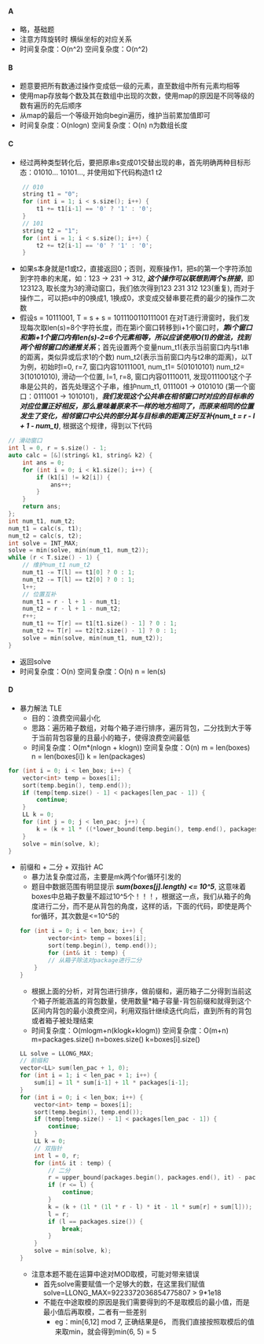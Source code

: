 #### A
* 略，基础题
* 注意方阵旋转时 横纵坐标的对应关系
* 时间复杂度：O(n^2) 空间复杂度：O(n^2)
#### B
* 题意要把所有数通过操作变成低一级的元素，直至数组中所有元素均相等
* 使用map存放每个数及其在数组中出现的次数，使用map的原因是不同等级的数有遍历的先后顺序
* 从map的最后一个等级开始向begin遍历，维护当前累加值即可
* 时间复杂度：O(nlogn) 空间复杂度：O(n) n为数组长度
#### C
* 经过两种类型转化后，要把原串s变成01交替出现的串，首先明确两种目标形态：01010...  10101..., 并使用如下代码构造t1 t2
```c++
    // 010
	string t1 = "0";
	for (int i = 1; i < s.size(); i++) {
		t1 += t1[i-1] == '0' ? '1' : '0';
	}
    // 101
	string t2 = "1";
	for (int i = 1; i < s.size(); i++) {
		t2 += t2[i-1] == '0' ? '1' : '0';
	}
```
* 如果s本身就是t1或t2，直接返回0；否则，观察操作1，把s的第一个字符添加到字符串的末尾，如：123 -> 231 -> 312, ***这个操作可以联想到两个s拼接***，即123123, 取长度为3的滑动窗口，我们依次得到123 231 312 123(重复), 而对于操作二，可以把s中的0换成1, 1换成0，求变成交替串要花费的最少的操作二次数
* 假设s = 10111001, T = s + s = 1011100110111001 在对T进行滑窗时，我们发现每次取len(s)=8个字符长度，而在第i个窗口转移到i+1个窗口时，***第i个窗口和第i+1个窗口内有len(s)-2=6个元素相等，所以应该使用O(1)的做法，找到两个相邻窗口的递推关系***；首先设置两个变量num\_t1(表示当前窗口内与t1串的距离，类似异或后求1的个数) num\_t2(表示当前窗口内与t2串的距离)，以T为例，初始时l=0, r=7, 窗口内容10111001, num\_t1= 5(01010101) num\_t2= 3(10101010), 滑动一个位置, l=1, r=8, 窗口内容01110011, 发现0111001这个子串是公共的，首先处理这个子串，维护num\_t1, 0111001 -> 0101010 (第一个窗口：0111001 -> 1010101)，***我们发现这个公共串在相邻窗口时对应的目标串的对应位置正好相反，那么意味着原来不一样的地方相同了，而原来相同的位置发生了变化，相邻窗口中公共的部分其与目标串的距离正好互补(num\_t = r - l + 1 - num\_t)***, 根据这个规律，得到以下代码
```c++
// 滑动窗口
int l = 0, r = s.size() - 1;
auto calc = [&](string& k1, string& k2) {
	int ans = 0;
	for (int i = 0; i < k1.size(); i++) {
		if (k1[i] != k2[i]) {
			ans++;
		}
	}
	return ans;
};
int num_t1, num_t2;
num_t1 = calc(s, t1);
num_t2 = calc(s, t2);
int solve = INT_MAX;
solve = min(solve, min(num_t1, num_t2));
while (r < T.size() - 1) {
	// 维护num_t1 num_t2
	num_t1 -= T[l] == t1[0] ? 0 : 1;
	num_t2 -= T[l] == t2[0] ? 0 : 1;
	l++;
	// 位置互补
	num_t1 = r - l + 1 - num_t1;
	num_t2 = r - l + 1 - num_t2;
	r++;
	num_t1 += T[r] == t1[t1.size() - 1] ? 0 : 1;
	num_t2 += T[r] == t2[t2.size() - 1] ? 0 : 1;
	solve = min(solve, min(num_t1, num_t2));
}
```
* 返回solve
* 时间复杂度：O(n) 空间复杂度：O(n) n = len(s)
#### D
* 暴力解法 TLE
    * 目的：浪费空间最小化
    * 思路：遍历箱子数组，对每个箱子进行排序，遍历背包，二分找到大于等于当前背包容量的且最小的箱子，使得浪费空间最低
    * 时间复杂度：O(m\*(nlogn + klogn)) 空间复杂度：O(n) m = len(boxes) n = len(boxes[i]) k = len(packages)
```c++
for (int i = 0; i < len_box; i++) {
	vector<int> temp = boxes[i];
	sort(temp.begin(), temp.end());
	if (temp[temp.size() - 1] < packages[len_pac - 1]) {
		continue;
	}
	LL k = 0;
	for (int j = 0; j < len_pac; j++) {
		k = (k + 1l * ((*lower_bound(temp.begin(), temp.end(), packages[j])) - packages[j]) % MOD) % MOD;
	}
	solve = min(solve, k);
}
```
* 前缀和 + 二分 + 双指针 AC
    * 暴力法复杂度过高，主要是mk两个for循环引发的
    * 题目中数据范围有明显提示 ***sum(boxes[j].length) <= 10^5***, 这意味着boxes中总箱子数量不超过10^5个！！！，根据这一点，我们从箱子的角度进行二分，而不是从背包的角度，这样的话，下面的代码，即使是两个for循环，其次数是<=10^5的
    ```c++
	for (int i = 0; i < len_box; i++) {
            vector<int> temp = boxes[i]; 
            sort(temp.begin(), temp.end());
			for (int& it : temp) {
			// 从箱子除法对package进行二分
		}
	}
    ```
	* 根据上面的分析，对背包进行排序，做前缀和，遍历箱子二分得到当前这个箱子所能涵盖的背包数量，使用数量\*箱子容量-背包前缀和就得到这个区间内背包的最小浪费空间，利用双指针继续迭代向后，直到所有的背包或者箱子被处理结束
    * 时间复杂度：O(mlogm+n(klogk+klogm)) 空间复杂度：O(m+n) m=packages.size() n=boxes.size() k=boxes[i].size()
    ```c++
	LL solve = LLONG_MAX;
	// 前缀和
    vector<LL> sum(len_pac + 1, 0);
	for (int i = 1; i < len_pac + 1; i++) {
		sum[i] = 1l * sum[i-1] + 1l * packages[i-1];
	}
	for (int i = 0; i < len_box; i++) {
		vector<int> temp = boxes[i]; 
		sort(temp.begin(), temp.end());
		if (temp[temp.size() - 1] < packages[len_pac - 1]) {
			continue;
		}
		LL k = 0;
        // 双指针
		int l = 0, r;
		for (int& it : temp) {
            // 二分
			r = upper_bound(packages.begin(), packages.end(), it) - packages.begin();
			if (r <= l) {
				continue;
			}
			k = (k + (1l * (1l * r - l) * it - 1l * sum[r] + sum[l]));
			l = r;
			if (l == packages.size()) {
				break;
			}
		}
		solve = min(solve, k);
	}
    ```
    * 注意本题不能在运算中途对MOD取模，可能对带来错误
        * 首先solve需要赋值一个足够大的数，在这里我们赋值solve=LLONG_MAX=9223372036854775807 \> 9*1e18
        * 不能在中途取模的原因是我们需要得到的不是取模后的最小值，而是最小值后再取模，二者有一些差别
            * eg：min[6,12] mod 7, 正确结果是6， 而我们直接按照取模后的值来取min，就会得到min(6, 5) = 5
